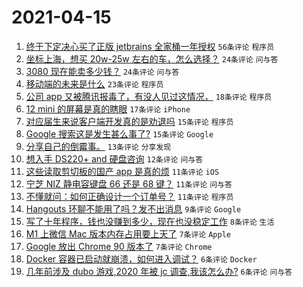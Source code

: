 # 2021-04-15

1. [终于下定决心买了正版 jetbrains 全家桶一年授权](https://www.v2ex.com/t/770756) `56条评论` `程序员`
1. [坐标上海，想买 20w-25w 左右的车，怎么选择？](https://www.v2ex.com/t/770780) `24条评论` `问与答`
1. [3080 现在能卖多少钱？](https://www.v2ex.com/t/770746) `24条评论` `问与答`
1. [移动端的未来是什么](https://www.v2ex.com/t/770773) `23条评论` `程序员`
1. [公司 app 又被腾讯报毒了，有没人见过这情况，](https://www.v2ex.com/t/770759) `18条评论` `程序员`
1. [12 mini 的屏幕是真的瞎眼](https://www.v2ex.com/t/770743) `17条评论` `iPhone`
1. [对应届生来说客户端开发真的是劝退吗](https://www.v2ex.com/t/770757) `15条评论` `程序员`
1. [Google 搜索这是发生甚么事了?](https://www.v2ex.com/t/770742) `15条评论` `Google`
1. [分享自己的倒霉事。](https://www.v2ex.com/t/770760) `13条评论` `分享发现`
1. [想入手 DS220+ and 硬盘咨询](https://www.v2ex.com/t/770748) `12条评论` `问与答`
1. [这些读取剪切板的国产 app 是真的烦](https://www.v2ex.com/t/770796) `11条评论` `iOS`
1. [宁芝 NIZ 静电容键盘 66 还是 68 键？](https://www.v2ex.com/t/770753) `11条评论` `问与答`
1. [不懂就问：如何正确设计一个订单号？](https://www.v2ex.com/t/770751) `11条评论` `程序员`
1. [Hangouts 环聊不能用了吗？发不出消息](https://www.v2ex.com/t/770784) `9条评论` `Google`
1. [写了十年程序，钱也没赚到多少，现在也没稳定工作](https://www.v2ex.com/t/770791) `8条评论` `生活`
1. [M1 上微信 Mac 版本内存占用要上天了](https://www.v2ex.com/t/770790) `7条评论` `Apple`
1. [Google 放出 Chrome 90 版本了](https://www.v2ex.com/t/770755) `7条评论` `Chrome`
1. [Docker 容器已启动就崩溃，如何进入调试？](https://www.v2ex.com/t/770795) `6条评论` `Docker`
1. [几年前涉及 dubo 游戏,2020 年被 jc 调查,我该怎么办?](https://www.v2ex.com/t/770782) `6条评论` `问与答`
